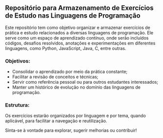 ## Repositório para Armazenamento de Exercícios de Estudo nas Linguagens de Programação

Este repositório tem como objetivo organizar e armazenar exercícios de prática e estudo relacionados a diversas linguagens de programação. Ele serve como um espaço de aprendizado contínuo, onde serão incluídos códigos, desafios resolvidos, anotações e experimentações em diferentes linguagens, como Python, JavaScript, Java, C, entre outras.

### Objetivos:
- Consolidar o aprendizado por meio da prática constante;
- Facilitar a revisão de conceitos e técnicas;
- Servir como referência pessoal ou para outros estudantes interessados;
- Manter um histórico de evolução no domínio das linguagens de programação.

### Estrutura:
Os exercícios estarão organizados por linguagem e por tema, quando aplicável, para facilitar a navegação e reutilização.

Sinta-se à vontade para explorar, sugerir melhorias ou contribuir!
